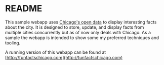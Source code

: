 # README

This sample webapp uses [Chicago's open data](https://data.cityofchicago.org/) to display interesting facts about the city.
It is designed to store, update, and display facts from multiple cities concurrently but as of now only deals with Chicago.
As a sample the webapp is intended to show some my preferred techniques and tooling.

A running version of this webapp can be found at [http://funfactschicago.com](http://funfactschicago.com)
